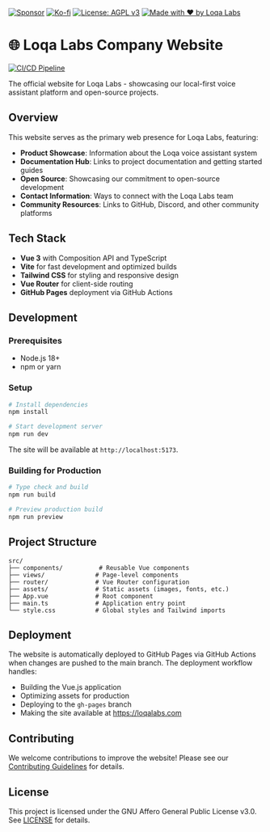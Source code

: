 [![Sponsor](https://img.shields.io/badge/Sponsor-Loqa-ff69b4?logo=githubsponsors&style=for-the-badge)](https://github.com/sponsors/annabarnes1138)
[![Ko-fi](https://img.shields.io/badge/Buy%20me%20a%20coffee-Ko--fi-FF5E5B?logo=ko-fi&logoColor=white&style=for-the-badge)](https://ko-fi.com/annabarnes)
[![License: AGPL v3](https://img.shields.io/badge/License-AGPL--3.0-blue?style=for-the-badge)](LICENSE)
[![Made with ❤️ by Loqa Labs](https://img.shields.io/badge/Made%20with%20%E2%9D%A4%EF%B8%8F-by%20LoqaLabs-ffb6c1?style=for-the-badge)](https://loqalabs.com)

# 🌐 Loqa Labs Company Website

[![CI/CD Pipeline](https://github.com/loqalabs/www-loqalabs-com/actions/workflows/deploy.yml/badge.svg)](https://github.com/loqalabs/www-loqalabs-com/actions/workflows/deploy.yml)

The official website for Loqa Labs - showcasing our local-first voice assistant platform and open-source projects.

## Overview

This website serves as the primary web presence for Loqa Labs, featuring:

- **Product Showcase**: Information about the Loqa voice assistant system
- **Documentation Hub**: Links to project documentation and getting started guides  
- **Open Source**: Showcasing our commitment to open-source development
- **Contact Information**: Ways to connect with the Loqa Labs team
- **Community Resources**: Links to GitHub, Discord, and other community platforms

## Tech Stack

- **Vue 3** with Composition API and TypeScript
- **Vite** for fast development and optimized builds
- **Tailwind CSS** for styling and responsive design
- **Vue Router** for client-side routing
- **GitHub Pages** deployment via GitHub Actions

## Development

### Prerequisites

- Node.js 18+
- npm or yarn

### Setup

```bash
# Install dependencies
npm install

# Start development server
npm run dev
```

The site will be available at `http://localhost:5173`.

### Building for Production

```bash
# Type check and build
npm run build

# Preview production build
npm run preview
```

## Project Structure

```
src/
├── components/          # Reusable Vue components
├── views/              # Page-level components
├── router/             # Vue Router configuration
├── assets/             # Static assets (images, fonts, etc.)
├── App.vue             # Root component
├── main.ts             # Application entry point
└── style.css           # Global styles and Tailwind imports
```

## Deployment

The website is automatically deployed to GitHub Pages via GitHub Actions when changes are pushed to the main branch. The deployment workflow handles:

- Building the Vue.js application
- Optimizing assets for production
- Deploying to the `gh-pages` branch
- Making the site available at https://loqalabs.com

## Contributing

We welcome contributions to improve the website! Please see our [Contributing Guidelines](https://github.com/loqalabs/loqa/blob/main/CONTRIBUTING.md) for details.

## License

This project is licensed under the GNU Affero General Public License v3.0. See [LICENSE](LICENSE) for details. 
 
 
